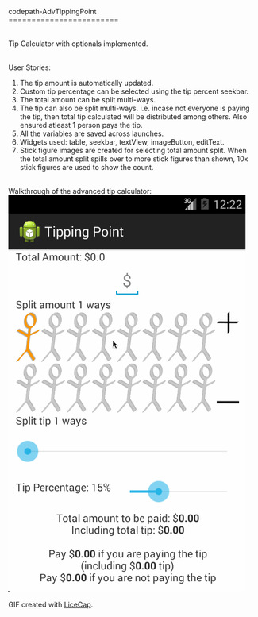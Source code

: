 codepath-AdvTippingPoint <br>
======================== <br> <br>

Tip Calculator with optionals implemented. <br> <br>

User Stories: <br>
1. The tip amount is automatically updated. <br>
2. Custom tip percentage can be selected using the tip percent seekbar. <br>
3. The total amount can be split multi-ways. <br>
4. The tip can also be split multi-ways. i.e. incase not everyone is paying the tip, 
	then total tip calculated will be distributed among others. Also ensured atleast 1 person pays the tip. <br>
5. All the variables are saved across launches. <br>
6. Widgets used: table, seekbar, textView, imageButton, editText. <br>
7. Stick figure images are created for selecting total amount split. When the total amount split spills over
    to more stick figures than shown, 10x stick figures are used to show the count. <br> <br>

Walkthrough of the advanced tip calculator: <br>
![Video Walkthrough](TippingPointDemo.gif)

GIF created with [LiceCap](http://www.cockos.com/licecap/).